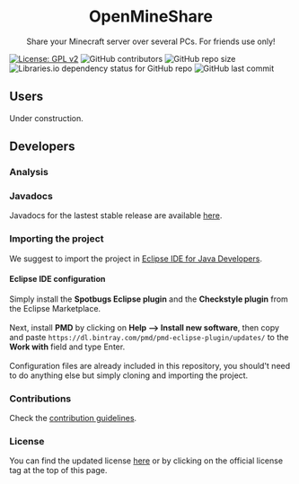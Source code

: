 <h1 align="center"> OpenMineShare </h1/>

<p align="center">
Share your Minecraft server over several PCs. For friends use only!
 
[![License: GPL v2](https://img.shields.io/badge/License-GPL%20v2-blue.svg)](https://www.gnu.org/licenses/old-licenses/gpl-2.0.en.html)
![GitHub contributors](https://img.shields.io/github/contributors/Martinocom/OpenMineShare)
![GitHub repo size](https://img.shields.io/github/repo-size/Martinocom/OpenMineShare)
![Libraries.io dependency status for GitHub repo](https://img.shields.io/librariesio/github/LeoSpyke96/OpenMineShare)
![GitHub last commit](https://img.shields.io/github/last-commit/Martinocom/OpenMineShare)
</p>

## Users
Under construction.

## Developers


### Analysis


### Javadocs
Javadocs for the lastest stable release are available [here](https://leospyke96.github.io/OpenMineShare-javadoc).

### Importing the project
We suggest to import the project in [Eclipse IDE for Java Developers](https://www.eclipse.org/downloads/packages/release/2019-06/r/eclipse-ide-java-developers).

#### Eclipse IDE configuration
Simply install the **Spotbugs Eclipse plugin** and the **Checkstyle plugin** from the Eclipse Marketplace.
<br/><br/>
Next, install **PMD**  by clicking on **Help --> Install new software**, then copy and paste ```https://dl.bintray.com/pmd/pmd-eclipse-plugin/updates/``` to the **Work with** field and type Enter.
<br/><br/>
Configuration files are already included in this repository, you should't need to do anything else but simply cloning and importing the project.

### Contributions
Check the [contribution guidelines](https://github.com/Martinocom/OpenMineShare/blob/master/CONTRIBUTING.md).
 
### License
You can find the updated license [here](https://github.com/Martinocom/OpenMineShare/blob/master/LICENSE) or by clicking on the official license tag at the top of this page.

